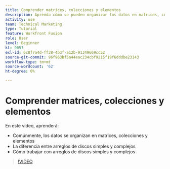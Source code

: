```yaml
---
title: Comprender matrices, colecciones y elementos
description: Aprenda cómo se pueden organizar los datos en matrices, colecciones y elementos, y cómo trabajar con matrices simples y complejas, en [!DNL Adobe Workfront Fusion].
activity: use
team: Technical Marketing
type: Tutorial
feature: Workfront Fusion
role: User
level: Beginner
kt: 9057
exl-id: 6c8f7a4d-ff38-4b3f-a12b-91349669cc52
source-git-commit: 96f963bf5a44eac234cbf9215f19f6dddbe23143
workflow-type: tm+mt
source-wordcount: '62'
ht-degree: 0%

---
```


# Comprender matrices, colecciones y elementos

En este vídeo, aprenderá:

* Comúnmente, los datos se organizan en matrices, colecciones y elementos
* La diferencia entre arreglos de discos simples y complejos
* Cómo trabajar con arreglos de discos simples y complejos

>[!VIDEO](https://video.tv.adobe.com/v/335298/?quality=12)
